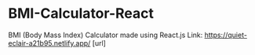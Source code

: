 # BMI-Calculator-React
BMI (Body Mass Index) Calculator made using React.js
Link: https://quiet-eclair-a21b95.netlify.app/ [url]
